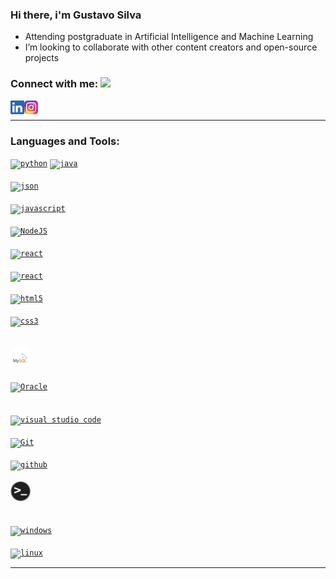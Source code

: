 ### Hi there, i'm Gustavo Silva

-  Attending postgraduate in Artificial Intelligence and Machine Learning
-  I’m looking to collaborate with other content creators and open-source projects

### Connect with me: <img src="https://media.giphy.com/media/LnQjpWaON8nhr21vNW/giphy.gif" height="32">

[<img align="left" alt="Gustavo | LinkedIn" height="22px" src="./SocialLogo/LinkedIn.png" />][linkedin]
[<img align="left" alt="Gustavo | Instagram" height="22px" src="./SocialLogo/Instagram.png" />][instagram]

<br />



---

### Languages and Tools:

[<code><img alt="python" width="32px" src="https://img.icons8.com/color/240/000000/python.png"></code>](https://www.python.org/)
[<code><img alt="java" width="32px" src="https://img.icons8.com/color/240/000000/java-coffee-cup-logo.png">
</code>](https://docs.oracle.com/en/java/)
[<code>
<img alt="json" width="32px" src="https://www.php.net/images/logos/new-php-logo.png">
</code>](https://www.php.net/)
[<code>
<img alt="javascript" width="32px" src="https://img.icons8.com/color/240/000000/javascript.png" />
</code>](https://developer.mozilla.org/en-US/docs/Web/JavaScript)
[<code>
<img alt="NodeJS" width="32px" src="https://cdn-icons-png.flaticon.com/512/919/919825.png">
</code>](https://nodejs.org/en/)
[<code>
<img alt="react" width="32px" src="https://img.icons8.com/color/240/000000/react-native.png" />
</code>](https://reactjs.org/)
[<code>
<img alt="react" width="32px" src="https://logowik.com/content/uploads/images/flutter5786.jpg" />
</code>](https://flutter.dev/)
[<code>
<img alt="html5" width="32px" src="https://img.icons8.com/color/240/000000/html-5.png">
</code>](https://developer.mozilla.org/en-US/docs/Web/HTML)
[<code>
<img alt="css3" width="32px" src="https://img.icons8.com/color/240/000000/css3.png">
</code>](https://developer.mozilla.org/en-US/docs/Web/CSS)
<br />
[<code>
<img alt="MySQL" width="32px" src="https://raw.githubusercontent.com/github/explore/80688e429a7d4ef2fca1e82350fe8e3517d3494d/topics/mysql/mysql.png">
</code>](https://dev.mysql.com/)
[<code>
<img alt="Oracle" width="32px" src="https://logodix.com/logo/88244.png">
</code>](https://www.oracle.com/br/database/)
<br />
[<code>
<img alt="visual studio code" width="32px" src="https://img.icons8.com/fluent/240/000000/visual-studio-code-2019.png" />
</code>](https://code.visualstudio.com/)
[<code>
<img alt="Git" width="32px" src="https://img.icons8.com/color/240/000000/git.png">
</code>](https://git-scm.com/)
[<code>
<img alt="github" width="32px" src="https://img.icons8.com/ios-glyphs/240/000000/github.png">
</code>](https://github.com/)
[<code>
<img alt="terminal" width="32px" src="https://raw.githubusercontent.com/github/explore/80688e429a7d4ef2fca1e82350fe8e3517d3494d/topics/terminal/terminal.png">
</code>](https://docs.microsoft.com/en-us/windows/terminal/)
<br />
[<code>
<img alt="windows" width="32px" src="https://img.icons8.com/color/240/000000/windows-10.png">
</code>](https://www.microsoft.com/en-us/windows)
[<code>
<img alt="linux" width="32px" src="https://img.icons8.com/color/96/000000/linux.png">
</code>](https://www.kernel.org/)


---

[linkedin]: https://www.linkedin.com/in/gustavo-da-silva-barros30011998
[gmail]: mailto:gustavos_barros@hotmail.com
[instagram]: https://www.instagram.com/ogustavo.silva
